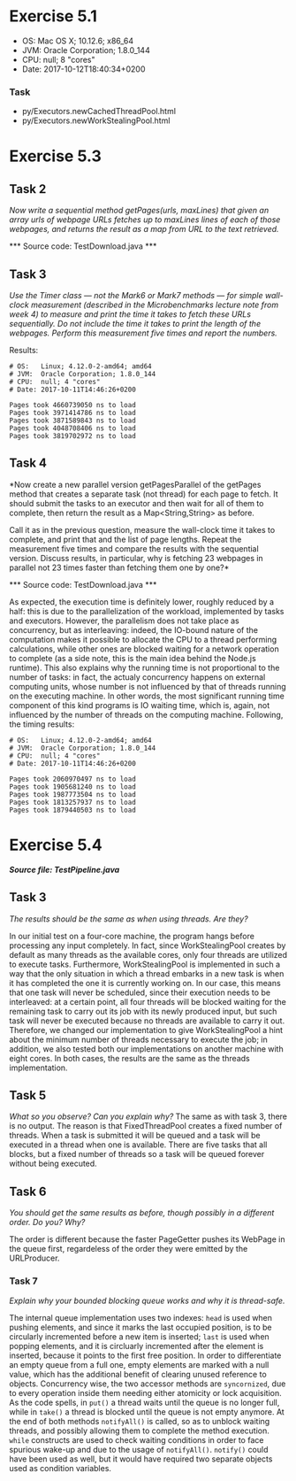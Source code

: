 # Exercise 5.1

* OS:   Mac OS X; 10.12.6; x86_64
* JVM:  Oracle Corporation; 1.8.0_144
* CPU:  null; 8 "cores"
* Date: 2017-10-12T18:40:34+0200

### Task

* py/Executors.newCachedThreadPool.html
* py/Executors.newWorkStealingPool.html

# Exercise 5.3

## Task 2
*Now write a sequential method getPages(urls, maxLines) that given an array urls of
webpage URLs fetches up to maxLines lines of each of those webpages, and returns the
result as a map from URL to the text retrieved.*

*** Source code: TestDownload.java ***

## Task 3
*Use the Timer class — not the Mark6 or Mark7 methods — for simple wall-clock
measurement (described in the Microbenchmarks lecture note from week 4) to measure
and print the time it takes to fetch these URLs sequentially. Do not include the
time it takes to print the length of the webpages. Perform this measurement five
times and report the numbers.*

Results:
```
# OS:   Linux; 4.12.0-2-amd64; amd64
# JVM:  Oracle Corporation; 1.8.0_144
# CPU:  null; 4 "cores"
# Date: 2017-10-11T14:46:26+0200

Pages took 4660739050 ns to load
Pages took 3971414786 ns to load
Pages took 3871589843 ns to load
Pages took 4048708406 ns to load
Pages took 3819702972 ns to load
```

## Task 4
*Now create a new parallel version getPagesParallel of the getPages method that
creates a separate task (not thread) for each page to fetch. It should submit the
tasks to an executor and then wait for all of them to complete, then return the
result as a Map<String,String> as before.

Call it as in the previous question, measure the wall-clock time it takes to
complete, and print that and the list of page lengths. Repeat the measurement five
times and compare the results with the sequential version. Discuss results, in
particular, why is fetching 23 webpages in parallel not 23 times faster than
fetching them one by one?*

*** Source code: TestDownload.java ***

As expected, the execution time is definitely lower, roughly reduced by a half:
this is due to the parallelization of the workload, implemented by tasks and
executors. However, the parallelism does not take place as concurrency, but as
interleaving: indeed, the IO-bound nature of the computation makes it possible to
allocate the CPU to a thread performing calculations, while other ones are blocked
waiting for a network operation to complete (as a side note, this is the main idea
behind the Node.js runtime). This also explains why the running time is not
proportional to the number of tasks: in fact, the actualy concurrency happens on external computing units, whose number is not influenced by that of threads running on the executing machine. In other words, the most significant running time component of this kind programs is IO waiting time, which is, again, not influenced by the number of threads on the computing machine. Following, the timing results:
```
# OS:   Linux; 4.12.0-2-amd64; amd64
# JVM:  Oracle Corporation; 1.8.0_144
# CPU:  null; 4 "cores"
# Date: 2017-10-11T14:46:26+0200

Pages took 2060970497 ns to load
Pages took 1905681240 ns to load
Pages took 1987773504 ns to load
Pages took 1813257937 ns to load
Pages took 1879440503 ns to load
```
# Exercise 5.4
***Source file: TestPipeline.java***

## Task 3
*The results should be the same as when using threads. Are they?*

In our initial test on a four-core machine, the program hangs before processing any
input completely. In fact, since WorkStealingPool creates by default as many
threads as the available cores, only four threads are utilized to execute tasks.
Furthermore, WorkStealingPool is implemented in such a way that the only situation
in which a thread embarks in a new task is when it has completed the one it is
currently working on. In our case, this means that one task will never be
scheduled, since their execution needs to be interleaved: at a certain point, all
four threads will be blocked waiting for the remaining task to carry out its job
with its newly produced input, but such task will never be executed because no
threads are available to carry it out.
Therefore, we changed our implementation to give WorkStealingPool a hint about the
minimum number of threads necessary to execute the job; in addition, we also tested
both our implementations on another machine with eight cores. In both cases, the
results are the same as the threads implementation.

## Task 5
*What so you observe? Can you explain why?*
The same as with task 3, there is no output. The reason is that FixedThreadPool
creates a fixed number of threads. When a task is submitted it will be queued and a
task will be executed in a thread when one is available. There are five tasks that
all blocks, but a fixed number of threads so a task will be queued forever without
being executed.

## Task 6
*You should get the same results as before, though possibly in a different order.
Do you? Why?*

The order is different because the faster PageGetter pushes its WebPage in the
queue first, regardeless of the order they were emitted by the URLProducer.

### Task 7
*Explain why your bounded blocking queue works and why it is thread-safe.*

The internal queue implementation uses two indexes: `head` is used when pushing
elements, and since it marks the last occupied position, is to be circularly
incremented before a new item is inserted; `last` is used when popping elements,
and it is circluarly incremented after the element is inserted, because it points
to the first free position. In order to differentiate an empty queue from a full
one, empty elements are marked with a null value, which has the additional benefit
of clearing unused reference to objects.
Concurrency wise, the two accessor methods are `syncornized`, due to every
operation inside them needing either atomicity or lock acquisition. As the code
spells, in `put()` a thread waits until the queue is no longer full, while in
`take()` a thread is blocked until the queue is not empty anymore. At the end of
both methods `notifyAll()` is called, so as to unblock waiting threads, and
possibly allowing them to complete the method execution. `while` constructs are
used to check waiting conditions in order to face spurious wake-up and due to the
usage of `notifyAll()`. `notify()` could have been used as well, but it would have
required two separate objects used as condition variables.
